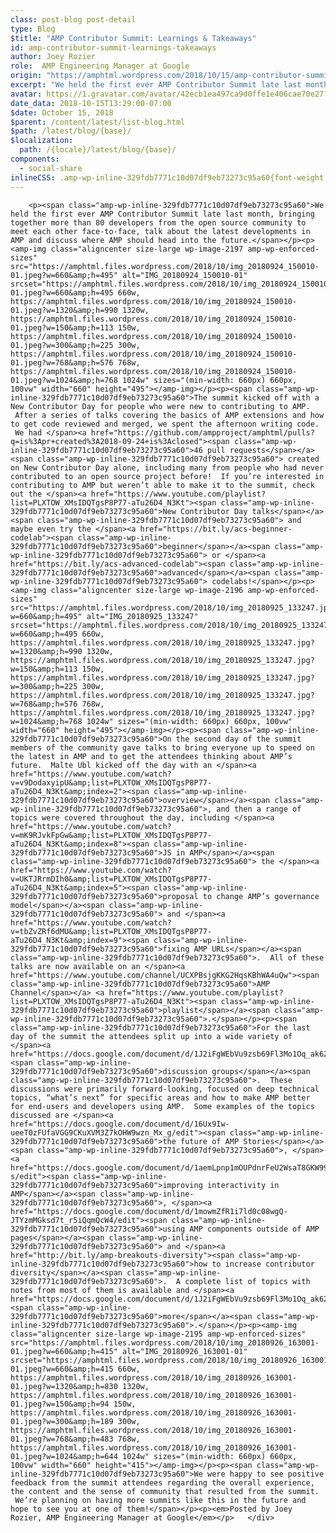 ```yaml
---
class: post-blog post-detail
type: Blog
$title: "AMP Contributor Summit: Learnings & Takeaways"
id: amp-contributor-summit-learnings-takeaways
author: Joey Rozier
role:  AMP Engineering Manager at Google
origin: "https://amphtml.wordpress.com/2018/10/15/amp-contributor-summit-learnings-takeaways/amp/"
excerpt: "We held the first ever AMP Contributor Summit late last month, bringing together more than 80 developers from the open source community to meet each other face-to-face, talk about the latest developments in AMP and discuss where AMP should head into the future. The summit kicked off with a New Contributor Day for people who [&#8230;]"
avatar: https://1.gravatar.com/avatar/42ecb1ea497ca9d0ffe1e406cae70e27?s=96&d=identicon&r=G
date_data: 2018-10-15T13:29:00-07:00
$date: October 15, 2018
$parent: /content/latest/list-blog.html
$path: /latest/blog/{base}/
$localization:
  path: /{locale}/latest/blog/{base}/
components:
  - social-share
inlineCSS: .amp-wp-inline-329fdb7771c10d07df9eb73273c95a60{font-weight:400;}
---
```


<div class="amp-wp-article-content">

		<p><span class="amp-wp-inline-329fdb7771c10d07df9eb73273c95a60">We held the first ever AMP Contributor Summit late last month, bringing together more than 80 developers from the open source community to meet each other face-to-face, talk about the latest developments in AMP and discuss where AMP should head into the future.</span></p><p><amp-img class="aligncenter size-large wp-image-2197 amp-wp-enforced-sizes" src="https://amphtml.files.wordpress.com/2018/10/img_20180924_150010-01.jpeg?w=660&amp;h=495" alt="IMG_20180924_150010-01" srcset="https://amphtml.files.wordpress.com/2018/10/img_20180924_150010-01.jpeg?w=660&amp;h=495 660w, https://amphtml.files.wordpress.com/2018/10/img_20180924_150010-01.jpeg?w=1320&amp;h=990 1320w, https://amphtml.files.wordpress.com/2018/10/img_20180924_150010-01.jpeg?w=150&amp;h=113 150w, https://amphtml.files.wordpress.com/2018/10/img_20180924_150010-01.jpeg?w=300&amp;h=225 300w, https://amphtml.files.wordpress.com/2018/10/img_20180924_150010-01.jpeg?w=768&amp;h=576 768w, https://amphtml.files.wordpress.com/2018/10/img_20180924_150010-01.jpeg?w=1024&amp;h=768 1024w" sizes="(min-width: 660px) 660px, 100vw" width="660" height="495"></amp-img></p><p><span class="amp-wp-inline-329fdb7771c10d07df9eb73273c95a60">The summit kicked off with a New Contributor Day for people who were new to contributing to AMP.  After a series of talks covering the basics of AMP extensions and how to get code reviewed and merged, we spent the afternoon writing code.  We had </span><a href="https://github.com/ampproject/amphtml/pulls?q=is%3Apr+created%3A2018-09-24+is%3Aclosed"><span class="amp-wp-inline-329fdb7771c10d07df9eb73273c95a60">46 pull requests</span></a><span class="amp-wp-inline-329fdb7771c10d07df9eb73273c95a60"> created on New Contributor Day alone, including many from people who had never contributed to an open source project before!  If you’re interested in contributing to AMP but weren’t able to make it to the summit, check out the </span><a href="https://www.youtube.com/playlist?list=PLXTOW_XMsIDQTgsP8P77-aTu26D4_N3Kt"><span class="amp-wp-inline-329fdb7771c10d07df9eb73273c95a60">New Contributor Day talks</span></a><span class="amp-wp-inline-329fdb7771c10d07df9eb73273c95a60"> and maybe even try the </span><a href="https://bit.ly/acs-beginner-codelab"><span class="amp-wp-inline-329fdb7771c10d07df9eb73273c95a60">beginner</span></a><span class="amp-wp-inline-329fdb7771c10d07df9eb73273c95a60"> or </span><a href="https://bit.ly/acs-advanced-codelab"><span class="amp-wp-inline-329fdb7771c10d07df9eb73273c95a60">advanced</span></a><span class="amp-wp-inline-329fdb7771c10d07df9eb73273c95a60"> codelabs!</span></p><p><amp-img class="aligncenter size-large wp-image-2196 amp-wp-enforced-sizes" src="https://amphtml.files.wordpress.com/2018/10/img_20180925_133247.jpg?w=660&amp;h=495" alt="IMG_20180925_133247" srcset="https://amphtml.files.wordpress.com/2018/10/img_20180925_133247.jpg?w=660&amp;h=495 660w, https://amphtml.files.wordpress.com/2018/10/img_20180925_133247.jpg?w=1320&amp;h=990 1320w, https://amphtml.files.wordpress.com/2018/10/img_20180925_133247.jpg?w=150&amp;h=113 150w, https://amphtml.files.wordpress.com/2018/10/img_20180925_133247.jpg?w=300&amp;h=225 300w, https://amphtml.files.wordpress.com/2018/10/img_20180925_133247.jpg?w=768&amp;h=576 768w, https://amphtml.files.wordpress.com/2018/10/img_20180925_133247.jpg?w=1024&amp;h=768 1024w" sizes="(min-width: 660px) 660px, 100vw" width="660" height="495"></amp-img></p><p><span class="amp-wp-inline-329fdb7771c10d07df9eb73273c95a60">On the second day of the summit members of the community gave talks to bring everyone up to speed on the latest in AMP and to get the attendees thinking about AMP’s future.  Malte Ubl kicked off the day with an </span><a href="https://www.youtube.com/watch?v=v9DodaxyipU&amp;list=PLXTOW_XMsIDQTgsP8P77-aTu26D4_N3Kt&amp;index=2"><span class="amp-wp-inline-329fdb7771c10d07df9eb73273c95a60">overview</span></a><span class="amp-wp-inline-329fdb7771c10d07df9eb73273c95a60">, and then a range of topics were covered throughout the day, including </span><a href="https://www.youtube.com/watch?v=mK9RJvkFpGw&amp;list=PLXTOW_XMsIDQTgsP8P77-aTu26D4_N3Kt&amp;index=8"><span class="amp-wp-inline-329fdb7771c10d07df9eb73273c95a60">JS in AMP</span></a><span class="amp-wp-inline-329fdb7771c10d07df9eb73273c95a60"> the </span><a href="https://www.youtube.com/watch?v=UKTJRrmDIh0&amp;list=PLXTOW_XMsIDQTgsP8P77-aTu26D4_N3Kt&amp;index=5"><span class="amp-wp-inline-329fdb7771c10d07df9eb73273c95a60">proposal to change AMP’s governance model</span></a><span class="amp-wp-inline-329fdb7771c10d07df9eb73273c95a60"> and </span><a href="https://www.youtube.com/watch?v=tbZvZRf6dMU&amp;list=PLXTOW_XMsIDQTgsP8P77-aTu26D4_N3Kt&amp;index=9"><span class="amp-wp-inline-329fdb7771c10d07df9eb73273c95a60">fixing AMP URLs</span></a><span class="amp-wp-inline-329fdb7771c10d07df9eb73273c95a60">.  All of these talks are now available on an </span><a href="https://www.youtube.com/channel/UCXPBsjgKKG2HqsKBhWA4uQw"><span class="amp-wp-inline-329fdb7771c10d07df9eb73273c95a60">AMP Channel</span></a> <a href="https://www.youtube.com/playlist?list=PLXTOW_XMsIDQTgsP8P77-aTu26D4_N3Kt"><span class="amp-wp-inline-329fdb7771c10d07df9eb73273c95a60">playlist</span></a><span class="amp-wp-inline-329fdb7771c10d07df9eb73273c95a60">.</span></p><p><span class="amp-wp-inline-329fdb7771c10d07df9eb73273c95a60">For the last day of the summit the attendees split up into a wide variety of </span><a href="https://docs.google.com/document/d/1J2iFgWEbVu9zsb69Fl3Mo1Oq_ak62IQn8ln3mV9mQqI/edit#heading=h.xloxwmr5v1vs"><span class="amp-wp-inline-329fdb7771c10d07df9eb73273c95a60">discussion groups</span></a><span class="amp-wp-inline-329fdb7771c10d07df9eb73273c95a60">.  These discussions were primarily forward-looking, focused on deep technical topics, “what’s next” for specific areas and how to make AMP better for end-users and developers using AMP.  Some examples of the topics discussed are </span><a href="https://docs.google.com/document/d/16Ux9Iw-ueeT0zFUfaVGG9CKuXVM3Z7kOHW9wzn_Mx_g/edit"><span class="amp-wp-inline-329fdb7771c10d07df9eb73273c95a60">the future of AMP Stories</span></a><span class="amp-wp-inline-329fdb7771c10d07df9eb73273c95a60">, </span><a href="https://docs.google.com/document/d/1aemLpnp1mOUPdnrFeU2WsaT8GKW99u376VNzxts59-s/edit"><span class="amp-wp-inline-329fdb7771c10d07df9eb73273c95a60">improving interactivity in AMP</span></a><span class="amp-wp-inline-329fdb7771c10d07df9eb73273c95a60">, </span><a href="https://docs.google.com/document/d/1mowmZfR1i7ld0c08wgQ-JTYzmMGksd7t_r5iQqmQcW4/edit"><span class="amp-wp-inline-329fdb7771c10d07df9eb73273c95a60">using AMP components outside of AMP pages</span></a><span class="amp-wp-inline-329fdb7771c10d07df9eb73273c95a60"> and </span><a href="http://bit.ly/amp-breakouts-diversity"><span class="amp-wp-inline-329fdb7771c10d07df9eb73273c95a60">how to increase contributor diversity</span></a><span class="amp-wp-inline-329fdb7771c10d07df9eb73273c95a60">.  A complete list of topics with notes from most of them is available and </span><a href="https://docs.google.com/document/d/1J2iFgWEbVu9zsb69Fl3Mo1Oq_ak62IQn8ln3mV9mQqI/edit#heading=h.xloxwmr5v1vs"><span class="amp-wp-inline-329fdb7771c10d07df9eb73273c95a60">more</span></a><span class="amp-wp-inline-329fdb7771c10d07df9eb73273c95a60">.</span></p><p><amp-img class="aligncenter size-large wp-image-2195 amp-wp-enforced-sizes" src="https://amphtml.files.wordpress.com/2018/10/img_20180926_163001-01.jpeg?w=660&amp;h=415" alt="IMG_20180926_163001-01" srcset="https://amphtml.files.wordpress.com/2018/10/img_20180926_163001-01.jpeg?w=660&amp;h=415 660w, https://amphtml.files.wordpress.com/2018/10/img_20180926_163001-01.jpeg?w=1320&amp;h=830 1320w, https://amphtml.files.wordpress.com/2018/10/img_20180926_163001-01.jpeg?w=150&amp;h=94 150w, https://amphtml.files.wordpress.com/2018/10/img_20180926_163001-01.jpeg?w=300&amp;h=189 300w, https://amphtml.files.wordpress.com/2018/10/img_20180926_163001-01.jpeg?w=768&amp;h=483 768w, https://amphtml.files.wordpress.com/2018/10/img_20180926_163001-01.jpeg?w=1024&amp;h=644 1024w" sizes="(min-width: 660px) 660px, 100vw" width="660" height="415"></amp-img></p><p><span class="amp-wp-inline-329fdb7771c10d07df9eb73273c95a60">We were happy to see positive feedback from the summit attendees regarding the overall experience, the content and the sense of community that resulted from the summit.  We’re planning on having more summits like this in the future and hope to see you at one of them!</span></p><p><em>Posted by Joey Rozier, AMP Engineering Manager at Google</em></p>	</div>

	

</div>

